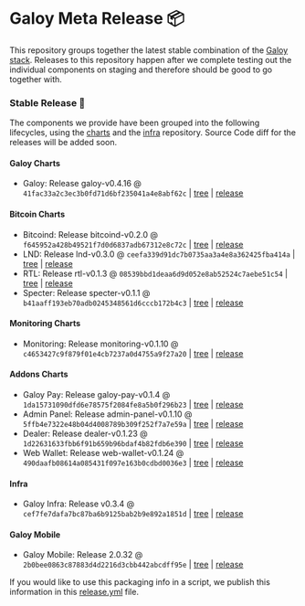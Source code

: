 # Galoy Meta Release 📦

This repository groups together the latest stable combination of the [Galoy stack](https://github.com/GaloyMoney/awesome-galoy#tech-components). 
Releases to this repository happen after we complete testing out the individual components on staging and therefore should be good to go together with.

### Stable Release 🎉

The components we provide have been grouped into the following lifecycles, using the [charts](https://github.com/GaloyMoney/charts) and the [infra](https://github.com/GaloyMoney/galoy-infra) repository. 
Source Code diff for the releases will be added soon.

#### Galoy Charts
- Galoy: Release galoy-v0.4.16 @ `41fac33a2c3ec3b0fd71d6bf235041a4e8abf62c` | [tree](https://github.com/GaloyMoney/charts/tree/41fac33a2c3ec3b0fd71d6bf235041a4e8abf62c/charts/galoy) | [release](https://github.com/GaloyMoney/charts/releases/tag/galoy-v0.4.16)

#### Bitcoin Charts
- Bitcoind: Release bitcoind-v0.2.0 @ `f645952a428b49521f7d0d6837adb67312e8c72c` | [tree](https://github.com/GaloyMoney/charts/tree/f645952a428b49521f7d0d6837adb67312e8c72c/charts/bitcoind) | [release](https://github.com/GaloyMoney/charts/releases/tag/bitcoind-v0.2.0)
- LND: Release lnd-v0.3.0 @ `ceefa339d91dc7b0735aa3a4e8a362425fba414a` | [tree](https://github.com/GaloyMoney/charts/tree/ceefa339d91dc7b0735aa3a4e8a362425fba414a/charts/lnd) | [release](https://github.com/GaloyMoney/charts/releases/tag/lnd-v0.3.0)
- RTL: Release rtl-v0.1.3 @ `08539bbd1deaa6d9d052e8ab52524c7aebe51c54` | [tree](https://github.com/GaloyMoney/charts/tree/08539bbd1deaa6d9d052e8ab52524c7aebe51c54/charts/rtl) | [release](https://github.com/GaloyMoney/charts/releases/tag/rtl-v0.1.3)
- Specter: Release specter-v0.1.1 @ `b41aaff193eb70adb0245348561d6cccb172b4c3` | [tree](https://github.com/GaloyMoney/charts/tree/b41aaff193eb70adb0245348561d6cccb172b4c3/charts/specter) | [release](https://github.com/GaloyMoney/charts/releases/tag/specter-v0.1.1)

#### Monitoring Charts
- Monitoring: Release monitoring-v0.1.10 @ `c4653427c9f879f01e4cb7237a0d4755a9f27a20` | [tree](https://github.com/GaloyMoney/charts/tree/c4653427c9f879f01e4cb7237a0d4755a9f27a20/charts/monitoring) | [release](https://github.com/GaloyMoney/charts/releases/tag/monitoring-v0.1.10)

#### Addons Charts
- Galoy Pay: Release galoy-pay-v0.1.4 @ `1da15731090dfd6e78575f2084fe8a5b0f296b23` | [tree](https://github.com/GaloyMoney/charts/tree/1da15731090dfd6e78575f2084fe8a5b0f296b23/charts/galoy-pay) | [release](https://github.com/GaloyMoney/charts/releases/tag/galoy-pay-v0.1.4)
- Admin Panel: Release admin-panel-v0.1.10 @ `5ffb4e7322e48b04d4008789b309f252f7a7e59a` | [tree](https://github.com/GaloyMoney/charts/tree/5ffb4e7322e48b04d4008789b309f252f7a7e59a/charts/admin-panel) | [release](https://github.com/GaloyMoney/charts/releases/tag/admin-panel-v0.1.10)
- Dealer: Release dealer-v0.1.23 @ `1d22631633fbb6f91b659b96bdaf4b82fdb6e390` | [tree](https://github.com/GaloyMoney/charts/tree/1d22631633fbb6f91b659b96bdaf4b82fdb6e390/charts/dealer) | [release](https://github.com/GaloyMoney/charts/releases/tag/dealer-v0.1.23)
- Web Wallet: Release web-wallet-v0.1.24 @ `490daafb08614a085431f097e163b0cdbd0036e3` | [tree](https://github.com/GaloyMoney/charts/tree/490daafb08614a085431f097e163b0cdbd0036e3/charts/web_wallet) | [release](https://github.com/GaloyMoney/charts/releases/tag/web-wallet-v0.1.24)

#### Infra

- Galoy Infra: Release v0.3.4 @ `cef7fe7dafa7bc87ba6b9125bab2b9e892a1851d` | [tree](https://github.com/GaloyMoney/galoy-infra/tree/cef7fe7dafa7bc87ba6b9125bab2b9e892a1851d) | [release](https://github.com/GaloyMoney/galoy-infra/releases/tag/v0.3.4)

#### Galoy Mobile

- Galoy Mobile: Release 2.0.32 @ `2b0bee0863c87883d4d2216d3cbb442abcdff95e` | [tree](https://github.com/GaloyMoney/galoy-mobile/tree/2b0bee0863c87883d4d2216d3cbb442abcdff95e) | [release](https://github.com/GaloyMoney/galoy-mobile/releases/tag/2.0.32)

If you would like to use this packaging info in a script, we publish this information in this [release.yml](./release.yml) file.
